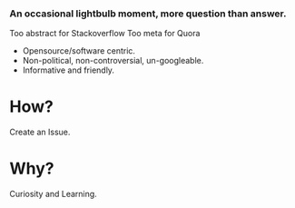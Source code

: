
### An occasional lightbulb moment, more question than answer.

Too abstract for Stackoverflow
Too meta for Quora


- Opensource/software centric.
- Non-political, non-controversial, un-googleable.
- Informative and friendly.


# How?

Create an Issue.

# Why?

Curiosity and Learning.
